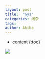 ```yaml
---
layout: post
title:  "Gys"
categories: 闲杂
tags:
author: Akiba
---
```


* content
{:toc}


![](https://raw.githubusercontent.com/Akegarasu/akegarasu.github.io/master/images/a.png)